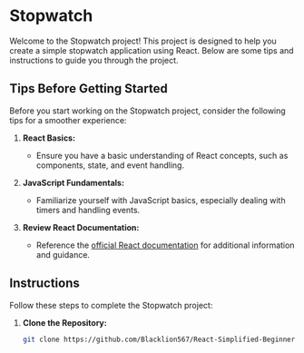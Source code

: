 # Stopwatch

Welcome to the Stopwatch project! This project is designed to help you create a simple stopwatch application using React. Below are some tips and instructions to guide you through the project.

## Tips Before Getting Started

Before you start working on the Stopwatch project, consider the following tips for a smoother experience:

1. **React Basics:**
   - Ensure you have a basic understanding of React concepts, such as components, state, and event handling.

2. **JavaScript Fundamentals:**
   - Familiarize yourself with JavaScript basics, especially dealing with timers and handling events.

3. **Review React Documentation:**
   - Reference the [official React documentation](https://reactjs.org/) for additional information and guidance.

## Instructions

Follow these steps to complete the Stopwatch project:

1. **Clone the Repository:**

   ```bash
   git clone https://github.com/Blacklion567/React-Simplified-Beginner-Projects.git
